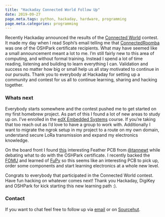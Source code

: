 ```yaml
---
title: "Hackaday Connected World Follow Up"
date: 2019-09-27
page.meta.tags: python, hackaday, hardware, programming
page.meta.categories: programming
---
```


Recently Hackaday announced the results of
the [Connected World](https://hackaday.io/contest/163251-connected-world-contest) contest. It made my day when I read
Sophi’s email telling me that [ConnectedRoomba](https://hackaday.io/project/167025-connected-roomba) was one of the
OSHPark certificate recipients. What may have seemed like a small announcement meant a lot to me. I’m still fairly new
to this area of computing, and without formal training. Instead I spend a lot of time reading, listening and building to
learn everything I can. Validation and success no matter how big or small help us all stay motivated to continue in our
pursuits. Thank you to everybody at Hackaday for setting up a community and contest for us all to continue learning,
sharing and hacking together.

### Whats next

Everybody starts somewhere and the contest pushed me to get started on my first homebrew project. As part of this I
found a lot of new areas to study up on. I’ve enrolled in
the [edX Embedded Systems](https://courses.edx.org/courses/course-v1:UTAustinX+UT.6.10x+3T2019/course/) course. If
you’re taking that too reach out as I’d love to have a group to work with. Additionally I want to migrate the ngrok
setup in my project to a route on my own domain, understand secure LoRa transmission and expand my electronics
knowledge.

On the board front I found [this](https://oshpark.com/shared_projects/XuZmZmfd) interesting Feather PCB
from [@tannewt](https://github.com/tannewt) while debating what to do with the OSHPark certificate. I recently backed
the [FOMU](https://www.crowdsupply.com/sutajio-kosagi/fomu) and learned of [FuPy](https://fupy.github.io/) so this seems
like an interesting PCB to pick up, order some components and start learning electronics at a whole new level.

Congrats to everybody that participated in the Connected World contest. Have fun hacking on whatever comes next! Thank
you Hackaday, DigiKey and OSHPark for kick starting this new learning path :).

### Contact

If you want to chat feel free to follow up via [email](mailto:n0mn0m@burningdaylight.io) or
on [Sourcehut](https://github.com/n0mn0m/gencon-portal).
